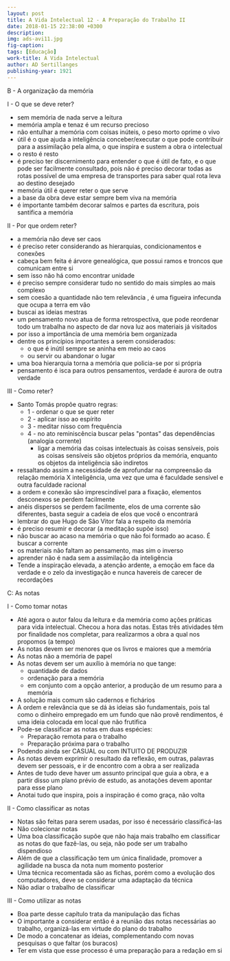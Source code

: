 ```yaml
---
layout: post
title: A Vida Intelectual 12 - A Preparação do Trabalho II
date: 2018-01-15 22:38:00 +0300
description: 
img: ads-avi11.jpg
fig-caption: 
tags: [Educação]
work-title: A Vida Intelectual
author: AD Sertillanges
publishing-year: 1921
---
```


B - A organização da memória

I - O que se deve reter?

* sem memória de nada serve a leitura
* memória ampla e tenaz é um recurso precioso
* não entulhar a memória com coisas inúteis, o peso morto oprime o vivo
* útil é o que ajuda a inteligência conceber/executar o que pode contribuir para a assimilação pela alma, o que inspira e sustem a obra o intelectual
* o resto é resto
* é preciso ter discernimento para entender o que é útil de fato, e o que pode ser facilmente consultado, pois não é preciso decorar todas as rotas possível de uma empresa de transportes para saber qual rota leva ao destino desejado
* memória útil é querer reter o que serve
* a base da obra deve estar sempre bem viva na memória
* é importante também decorar salmos e partes da escritura, pois santifica a memória

II - Por que ordem reter?

* a memória não deve ser caos
* é preciso reter considerando as hierarquias, condicionamentos e conexões
* cabeça bem feita é árvore genealógica, que possui ramos e troncos que comunicam entre si
* sem isso não há como encontrar unidade
* é preciso sempre considerar tudo no sentido do mais simples ao mais complexo
* sem coesão a quantidade não tem relevância , é uma figueira infecunda que ocupa a terra em vão
* buscai as ideias mestras
* um pensamento novo atua de forma retrospectiva, que pode reordenar todo um trabalha no aspecto de dar nova luz aos materiais já visitados
* por isso a importância de uma memória bem organizada
* dentre os princípios importantes a serem considerados:
  * o que é inútil sempre se aninha em meio ao caos 
  * ou servir ou abandonar o lugar
* uma boa hierarquia torna a memória que policia-se por si própria
* pensamento é isca para outros pensamentos, verdade é aurora de outra verdade

III - Como reter?

* Santo Tomás propõe quatro regras:
  * 1 - ordenar o que se quer reter
  * 2 - aplicar isso ao espírito 
  * 3 - meditar nisso com frequência
  * 4 - no ato reminiscência buscar pelas "pontas" das dependências (analogia corrente)
    * ligar a memória das coisas intelectuais às coisas sensíveis, pois as coisas sensíveis são objetos próprios da memória, enquanto os objetos da inteligência são indiretos
* ressaltando assim a necessidade de aprofundar na compreensão da relação memória X inteligência, uma vez que uma é faculdade sensível e outra faculdade racional 
* a ordem e conexão são imprescindível para a fixação, elementos desconexos se perdem facilmente
* anéis dispersos se perdem facilmente, elos de uma corrente são diferentes, basta seguir a cadeia de elos que você o encontrará
* lembrar do que Hugo de São Vitor fala a respeito da memória
* é preciso resumir e decorar (a meditação supõe isso)
* não buscar ao acaso na memória o que não foi formado ao acaso. É buscar a corrente
* os materiais não faltam ao pensamento, mas sim o inverso
* aprender não é nada sem a assimilação da inteligência
* Tende a inspiração elevada, a atenção ardente, a emoção em face da verdade e o zelo da investigação e nunca havereis de carecer de recordações

C: As notas

I - Como tomar notas

* Até agora o autor falou da leitura e da memória como ações práticas para vida intelectual. Checou a hora das notas. Estas três atividades têm por finalidade nos completar, para realizarmos a obra a qual nos propomos (a tempo)
* As notas devem ser menores que os livros e maiores que a memória
* As notas não a memória de papel
* As notas devem ser um auxílio à memória no que tange:
  * quantidade de dados
  * ordenação para a memória
  * em conjunto com a opção anterior, a produção de um resumo para a memória
* A solução mais comum são cadernos e fichários
* A ordem e relevância que se dá às ideias são fundamentais, pois tal como o dinheiro empregado em um fundo que não provê rendimentos, é uma ideia colocada em local que não frutifica
* Pode-se classificar as notas em duas espécies:
  * Preparação remota para o trabalho
  * Preparação próxima para o trabalho
* Podendo ainda ser CASUAL ou com INTUITO DE PRODUZIR
* As notas devem exprimir o resultado da reflexão, em outras, palavras devem ser pessoais, e ir de encontro com a obra a ser realizada
* Antes de tudo deve haver um assunto principal que guia a obra, e a partir disso um plano prévio de estudo, as anotações devem apontar para esse plano
* Anotai tudo que inspira, pois a inspiração é como graça, não volta

II - Como classificar as notas

* Notas são feitas para serem usadas, por isso é necessário classificá-las
* Não colecionar notas
* Uma boa classificação supõe que não haja mais trabalho em classificar as notas do que fazê-las, ou seja, não pode ser um trabalho dispendioso
* Além de que a classificação tem um única finalidade, promover a agilidade na busca da nota num momento posterior
* Uma técnica recomentada são as fichas, porém como a evolução dos computadores, deve se considerar uma adaptação da técnica
* Não adiar o trabalho de classificar

III - Como utilizar as notas

* Boa parte desse capítulo trata da manipulação das fichas
* O importante a considerar então é a reunião das notas necessárias ao trabalho, organizá-las em virtude do plano do trabalho
* De modo a concatenar as ideias, complementando com novas pesquisas o que faltar (os buracos)
* Ter em vista que esse processo é uma preparação para a redação em si
